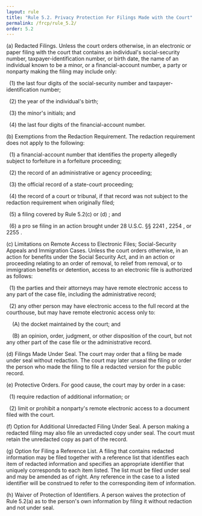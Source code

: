 ```yaml
---
layout: rule
title: "Rule 5.2. Privacy Protection For Filings Made with the Court"
permalink: /frcp/rule_5.2/
order: 5.2
---
```


(a) Redacted Filings. Unless the court orders otherwise, in an electronic or paper filing with the court that contains an individual's social-security number, taxpayer-identification number, or birth date, the name of an individual known to be a minor, or a financial-account number, a party or nonparty making the filing may include only:


&nbsp;&nbsp;(1) the last four digits of the social-security number and taxpayer-identification number;


&nbsp;&nbsp;(2) the year of the individual's birth;


&nbsp;&nbsp;(3) the minor's initials; and


&nbsp;&nbsp;(4) the last four digits of the financial-account number.


(b) Exemptions from the Redaction Requirement. The redaction requirement does not apply to the following:


&nbsp;&nbsp;(1) a financial-account number that identifies the property allegedly subject to forfeiture in a forfeiture proceeding;


&nbsp;&nbsp;(2) the record of an administrative or agency proceeding;


&nbsp;&nbsp;(3) the official record of a state-court proceeding;


&nbsp;&nbsp;(4) the record of a court or tribunal, if that record was not subject to the redaction requirement when originally filed;


&nbsp;&nbsp;(5) a filing covered by Rule 5.2(c) or (d) ; and


&nbsp;&nbsp;(6) a pro se filing in an action brought under 28 U.S.C. §§ 2241 , 2254 , or 2255 .


(c) Limitations on Remote Access to Electronic Files; Social-Security Appeals and Immigration Cases. Unless the court orders otherwise, in an action for benefits under the Social Security Act, and in an action or proceeding relating to an order of removal, to relief from removal, or to immigration benefits or detention, access to an electronic file is authorized as follows:


&nbsp;&nbsp;(1) the parties and their attorneys may have remote electronic access to any part of the case file, including the administrative record;


&nbsp;&nbsp;(2) any other person may have electronic access to the full record at the courthouse, but may have remote electronic access only to:


&nbsp;&nbsp;&nbsp;&nbsp;(A) the docket maintained by the court; and


&nbsp;&nbsp;&nbsp;&nbsp;(B) an opinion, order, judgment, or other disposition of the court, but not any other part of the case file or the administrative record.


(d) Filings Made Under Seal. The court may order that a filing be made under seal without redaction. The court may later unseal the filing or order the person who made the filing to file a redacted version for the public record.


(e) Protective Orders. For good cause, the court may by order in a case:


&nbsp;&nbsp;(1) require redaction of additional information; or


&nbsp;&nbsp;(2) limit or prohibit a nonparty's remote electronic access to a document filed with the court.


(f) Option for Additional Unredacted Filing Under Seal. A person making a redacted filing may also file an unredacted copy under seal. The court must retain the unredacted copy as part of the record.


(g) Option for Filing a Reference List. A filing that contains redacted information may be filed together with a reference list that identifies each item of redacted information and specifies an appropriate identifier that uniquely corresponds to each item listed. The list must be filed under seal and may be amended as of right. Any reference in the case to a listed identifier will be construed to refer to the corresponding item of information.


(h) Waiver of Protection of Identifiers. A person waives the protection of Rule 5.2(a) as to the person's own information by filing it without redaction and not under seal.